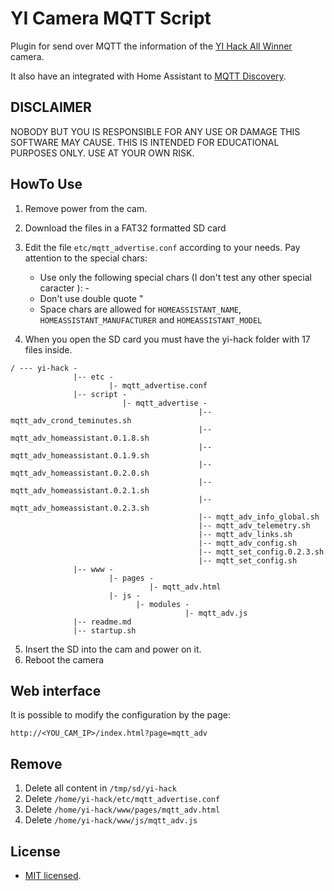# YI Camera MQTT Script

Plugin for send over MQTT the information of the [YI Hack All Winner](https://github.com/roleoroleo/yi-hack-Allwinner) camera.

It  also have an integrated with Home Assistant to  [MQTT Discovery](https://www.home-assistant.io/docs/mqtt/discovery/).


## DISCLAIMER
NOBODY BUT YOU IS RESPONSIBLE FOR ANY USE OR DAMAGE THIS SOFTWARE MAY CAUSE.
THIS IS INTENDED FOR EDUCATIONAL PURPOSES ONLY. USE AT YOUR OWN RISK.

## HowTo Use

1. Remove power from the cam.
2. Download the files in a FAT32 formatted SD card
3. Edit the file `etc/mqtt_advertise.conf` according to your needs. Pay attention to the special chars:
    * Use only the following special chars (I don't test any other special caracter ): - 
    * Don't use double quote " 
    * Space chars are allowed for `HOMEASSISTANT_NAME`, `HOMEASSISTANT_MANUFACTURER` and `HOMEASSISTANT_MODEL`

4. When you open the SD card you must have the yi-hack folder with 17 files inside.
```
/ --- yi-hack -
              |-- etc -
                      |- mqtt_advertise.conf
              |-- script -
                         |- mqtt_advertise - 
                                          |-- mqtt_adv_crond_teminutes.sh
                                          |-- mqtt_adv_homeassistant.0.1.8.sh
                                          |-- mqtt_adv_homeassistant.0.1.9.sh
                                          |-- mqtt_adv_homeassistant.0.2.0.sh
                                          |-- mqtt_adv_homeassistant.0.2.1.sh
                                          |-- mqtt_adv_homeassistant.0.2.3.sh
                                          |-- mqtt_adv_info_global.sh
                                          |-- mqtt_adv_telemetry.sh
                                          |-- mqtt_adv_links.sh
                                          |-- mqtt_adv_config.sh
                                          |-- mqtt_set_config.0.2.3.sh
                                          |-- mqtt_set_config.sh
              |-- www - 
                      |- pages -
                               |- mqtt_adv.html
                      |- js - 
                            |- modules -
                                       |- mqtt_adv.js 
              |-- readme.md
              |-- startup.sh
```
5. Insert the SD into the cam and power on it.
6. Reboot the camera

## Web interface

It is possible to modify the configuration by the page:
```
http://<YOU_CAM_IP>/index.html?page=mqtt_adv
```

## Remove 

1. Delete all content in `/tmp/sd/yi-hack`
2. Delete `/home/yi-hack/etc/mqtt_advertise.conf`
3. Delete `/home/yi-hack/www/pages/mqtt_adv.html`
4. Delete `/home/yi-hack/www/js/mqtt_adv.js`


## License

* [MIT licensed](LICENCE).
